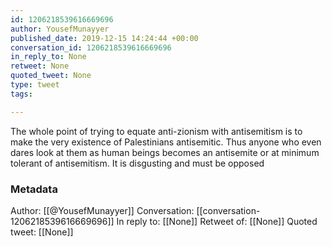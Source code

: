 ```yaml
---
id: 1206218539616669696
author: YousefMunayyer
published_date: 2019-12-15 14:24:44 +00:00
conversation_id: 1206218539616669696
in_reply_to: None
retweet: None
quoted_tweet: None
type: tweet
tags:

---
```


The whole point of trying to equate anti-zionism with antisemitism is to make the very existence of Palestinians antisemitic. Thus anyone who even dares look at them as human beings becomes an antisemite or at minimum tolerant of antisemitism. It is disgusting and must be opposed

### Metadata

Author: [[@YousefMunayyer]]
Conversation: [[conversation-1206218539616669696]]
In reply to: [[None]]
Retweet of: [[None]]
Quoted tweet: [[None]]
